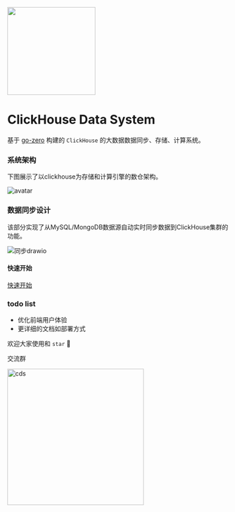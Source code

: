 <p align="left">
  <img width ="200px" src="https://gitee.com/kevwan/static/raw/master/doc/images/cds/logo.png">
</p>

# ClickHouse Data System

基于 [go-zero](https://github.com/tal-tech/go-zero) 构建的 `ClickHouse` 的大数据数据同步、存储、计算系统。

### 系统架构

下图展示了以clickhouse为存储和计算引擎的数仓架构。

![avatar](https://gitee.com/kevwan/static/raw/master/doc/images/cds/clickhouse_arch1.png)

### 数据同步设计

该部分实现了从MySQL/MongoDB数据源自动实时同步数据到ClickHouse集群的功能。

![同步drawio](https://gitee.com/kevwan/static/raw/master/doc/images/cds/同步drawio.png)

#### 快速开始

[快速开始](doc/quickstart.md)

### todo list

- 优化前端用户体验
- 更详细的文档如部署方式

欢迎大家使用和 `star` 🤝

交流群

<img src="https://gitee.com/zyz01/cds/raw/master/doc/weichat.JPG" alt="cds" width="310" />
